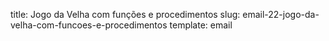 title: Jogo da Velha com funções e procedimentos
slug: email-22-jogo-da-velha-com-funcoes-e-procedimentos
template: email
